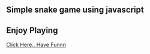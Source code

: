 ## Simple snake game using javascript

## Enjoy Playing
[Click Here.. Have Funnn](https://web-snake-game.herokuapp.com/)
